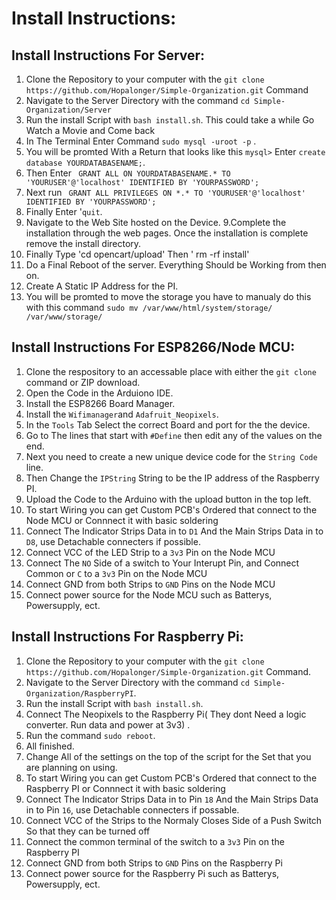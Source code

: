 # Install Instructions:
## Install Instructions For Server:
1. Clone the Repository to your computer with the `git clone https://github.com/Hopalonger/Simple-Organization.git` Command
2. Navigate to the Server Directory with the command `cd Simple-Organization/Server`
3. Run the install Script with `bash install.sh`. This could take a while Go Watch a Movie and Come back
4. In The Terminal Enter Command `sudo mysql -uroot -p` .
5. You will be promted With a Return that looks like this `mysql>` Enter `create database YOURDATABASENAME;`.
6. Then Enter ` GRANT ALL ON YOURDATABASENAME.* TO 'YOURUSER'@'localhost' IDENTIFIED BY 'YOURPASSWORD';`
7. Next run ` GRANT ALL PRIVILEGES ON *.* TO 'YOURUSER'@'localhost' IDENTIFIED BY 'YOURPASSWORD';`
7. Finally Enter '`quit`.
8. Navigate to the Web Site hosted on the Device.
9.Complete the installation through the web pages. Once the installation is complete remove the install directory.
10. Finally Type 'cd opencart/upload' Then ' rm -rf install'
11. Do a Final Reboot of the server. Everything Should be Working from then on. 
12. Create A Static IP Address for the PI.
12. You will be promted to move the storage you have to manualy do this with this command `sudo mv /var/www/html/system/storage/ /var/www/storage/`

## Install Instructions For ESP8266/Node MCU:
1. Clone the respository to an accessable place with either the `git clone` command or ZIP download. 
2. Open the Code in the Arduiono IDE.
3. Install the ESP8266 Board Manager.
4. Install the `Wifimanager`and `Adafruit_Neopixels`.
5. In the `Tools` Tab Select the correct Board and port for the the device.
6. Go to The lines that start with `#Define` then edit any of the values on the end.
7. Next you need to create a new unique device code for the `String Code` line.
8. Then Change the `IPString` String to be the IP address of the Raspberry PI.
9. Upload the Code to the Arduino with the upload button in the top left.
10. To start Wiring you can get Custom PCB's Ordered that connect to the Node MCU or Connnect it with basic soldering
11. Connect The Indicator Strips Data in to `D1` And the Main Strips Data in to `D8`, use Detachable connecters if possible.
12. Connect VCC of the LED Strip to a `3v3` Pin on the Node MCU
13. Connect The `NO` Side of a switch to Your Interupt Pin, and Connect Common or `C` to a `3v3` Pin on the Node MCU
14. Connect GND from both Strips to `GND` Pins on the Node MCU
15. Connect power source for the Node MCU such as  Batterys, Powersupply, ect.

## Install Instructions For Raspberry Pi:
1. Clone the Repository to your computer with the `git clone https://github.com/Hopalonger/Simple-Organization.git` Command.
2. Navigate to the Server Directory with the command `cd Simple-Organization/RaspberryPI`.
3. Run the install Script with `bash install.sh`.
4. Connect The Neopixels to the Raspberry Pi( They dont Need a logic converter. Run data and power at 3v3) .
5. Run the command `sudo reboot`.
6. All finished.
7. Change All of the settings on the top of the script for the Set that you are planning on using. 
8. To start Wiring you can get Custom PCB's Ordered that connect to the Raspberry PI or Connnect it with basic soldering
9. Connect The Indicator Strips Data in to Pin `18` And the Main Strips Data in to Pin `16`, use Detachable connecters if possable.
10. Connect VCC of the Strips to the Normaly Closes Side of a Push Switch So that they can be turned off
11. Connect the common terminal of the switch to a `3v3` Pin on the Raspberry PI
12. Connect GND from both Strips to `GND` Pins on the Raspberry Pi
13. Connect power source for the Raspberry Pi such as  Batterys, Powersupply, ect.

